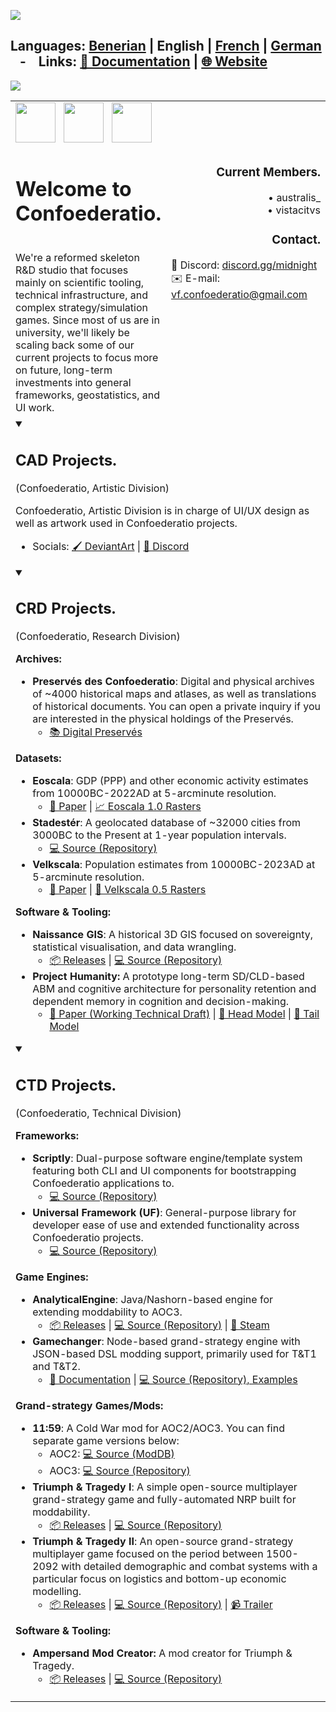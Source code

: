 <img src = "https://i.postimg.cc/xTp8p9jZ/confoederatio-text-01.png"><br>

## **Languages:** [Benerian](https://github.com/Confoederatio/Confoederatio/blob/main/README_BN.md) | **English** | [French](https://github.com/Confoederatio/Confoederatio/blob/main/README_FR.md) | [German](https://github.com/Confoederatio/Confoederatio/blob/main/README_DE.md) &nbsp; &nbsp;-&nbsp; &nbsp; **Links:** [📝 Documentation](https://confoederatiodocs.info) | [🌐 Website](https://confoederatio.org)

![](https://i.postimg.cc/nLCvSdt4/confoederatio-project-chart-en.png)

<table>
  <tr>
    <td align = "left" colspan = 3>
      <img src = "https://i.postimg.cc/FKyWCxNh/cad-light-logo.png" height = "64"> &nbsp;
      <img src = "https://i.postimg.cc/8CKkNXk2/crd-light-logo.png" height = "64"> &nbsp;
      <img src = "https://i.postimg.cc/hjTYphY2/ctd-light-logo.png" height = "64"> &nbsp;
    </td>
  </tr>
  <tr>
    <td align="left"  valign = "top" colspan = "2">
      <h1>Welcome to Confoederatio.</h1><br>We're a reformed skeleton R&D studio that focuses mainly on scientific tooling, technical infrastructure, and complex strategy/simulation games. Since most of us are in university, we'll likely be scaling back some of our current projects to focus more on future, long-term investments into general frameworks, geostatistics, and UI work.
    </td>
    <td align="right" width = "350px" valign = "top"> 
      <h3>Current Members.</h3>• australis_<br>• vistacitvs<br>
      <h3>Contact.</h3>
      <div align = "left">
        💬 Discord: <a href = "https://discord.gg/midnight-548994743925997570">discord.gg/midnight</a><br>
        ✉️ E-mail: <a href = "mailto:vf.confoederatio@gmail.com">vf.confoederatio@gmail.com</a><br>
      </div>
    </td>
  </tr>
  <tr>
    <td colspan = "3" valign = "top">
      <details open>
      <summary><h2>CAD Projects.</h2> (Confoederatio, Artistic Division)</summary>

Confoederatio, Artistic Division is in charge of UI/UX design as well as artwork used in Confoederatio projects. 
  - Socials: [🖌️ DeviantArt](https://www.deviantart.com/australiszero) | [💬 Discord](https://discord.com/channels/548994743925997570/964504182625296415)

      </details>
      <details open>
      <summary><h2>CRD Projects.</h2> (Confoederatio, Research Division)</summary>

__Archives:__
- **Preservés des Confoederatio**: Digital and physical archives of ~4000 historical maps and atlases, as well as translations of historical documents. You can open a private inquiry if you are interested in the physical holdings of the Preservés.
  - [📚 Digital Preservés](https://discord.com/channels/548994743925997570/1087880811501600788)

__Datasets:__
- **Eoscala**: GDP (PPP) and other economic activity estimates from 10000BC-2022AD at 5-arcminute resolution.
  - [📝 Paper](https://github.com/Confoederatio/Eoscala-Velkscala/blob/main/Eoscala%201.0-Velkscala%200.5%20-%20A%20Gridded%20Reconstruction%20of%20Global%20GDP%20and%20Population%20from%2010000BC%20to%20the%20Present.pdf) | [📈 Eoscala 1.0 Rasters](https://github.com/Confoederatio/Eoscala-Velkscala/tree/main/eoscala_1.2)
- **Stadestér**: A geolocated database of ~32000 cities from 3000BC to the Present at 1-year population intervals.
  - [💻 Source (Repository)](https://github.com/Confoederatio/Stadester)
- **Velkscala**: Population estimates from 10000BC-2023AD at 5-arcminute resolution.
  - [📝 Paper](https://github.com/Confoederatio/Eoscala-Velkscala/blob/main/Eoscala%201.0-Velkscala%200.5%20-%20A%20Gridded%20Reconstruction%20of%20Global%20GDP%20and%20Population%20from%2010000BC%20to%20the%20Present.pdf) | [👥 Velkscala 0.5 Rasters](https://github.com/Confoederatio/Eoscala-Velkscala/tree/main/velkscala_0.7)

__Software & Tooling:__
- **Naissance GIS**: A historical 3D GIS focused on sovereignty, statistical visualisation, and data wrangling.
  - [📦 Releases](https://github.com/Confoederatio/Naissance/releases) | [:computer: Source (Repository)](https://github.com/Confoederatio/Naissance)
- **Project Humanity:** A prototype long-term SD/CLD-based ABM and cognitive architecture for personality retention and dependent memory in cognition and decision-making.
  - [📝 Paper (Working Technical Draft)](https://docs.google.com/document/d/1pmYnD0pVYnxatR96WDLCmsKMFMa_4ROOBp_nt2eg8hY/edit?usp=sharing) | [🧠 Head Model](https://drive.google.com/file/d/1nligSIH0zylj2unhM5-ir3MLNQuIjUvJ/view?usp=sharing) | [:bug: Tail Model](https://drive.google.com/file/d/1w4x3bH_XQqSvrUZIVc_Jn-eNEYt5R90s/view?usp=sharing)
      </details>
      <details open>
      <summary><h2>CTD Projects.</h2> (Confoederatio, Technical Division)</summary>

__Frameworks:__
- **Scriptly**: Dual-purpose software engine/template system featuring both CLI and UI components for bootstrapping Confoederatio applications to.
  - [💻 Source (Repository)](https://github.com/Confoederatio/Scriptly) 
- **Universal Framework (UF)**: General-purpose library for developer ease of use and extended functionality across Confoederatio projects.
  - [💻 Source (Repository)](https://github.com/Confoederatio/UniversalFramework)

__Game Engines:__
- **AnalyticalEngine**: Java/Nashorn-based engine for extending moddability to AOC3.
  - [📦 Releases](https://github.com/Confoederatio/AnalyticalEngine/releases) | [💻 Source (Repository)](https://github.com/Confoederatio/AnalyticalEngine) | [🚂 Steam](https://steamcommunity.com/sharedfiles/filedetails/?id=3429582135)
- **Gamechanger**: Node-based grand-strategy engine with JSON-based DSL modding support, primarily used for T&T1 and T&T2.
  - [📑 Documentation](https://docs.google.com/document/d/1uLfSMooByn0jtm6hfKK8rn8c9Qj9FCWv8JibFgOQwhc/edit?usp=sharing) | [💻 Source (Repository), Examples](https://github.com/Confoederatio/TriumphAndTragedy/tree/main/common)
  
__Grand-strategy Games/Mods:__
- **11:59**: A Cold War mod for AOC2/AOC3. You can find separate game versions below:
  - AOC2: [💻 Source (ModDB)](https://www.moddb.com/mods/1159-a-cold-war-mod)
  - AOC3: [💻 Source (Repository)](https://github.com/Confoederatio/AnalyticalEngine/tree/main/src/mods/11.59)
- **Triumph & Tragedy I**: A simple open-source multiplayer grand-strategy game and fully-automated NRP built for moddability.
  - [📦 Releases](https://github.com/Confoederatio/RP5.2/releases) | [💻 Source (Repository)](https://github.com/Confoederatio/RP5.2)
- **Triumph & Tragedy II**: An open-source grand-strategy multiplayer game focused on the period between 1500-2092 with detailed demographic and combat systems with a particular focus on logistics and bottom-up economic modelling.
  - [📦 Releases](https://github.com/Confoederatio/TriumphAndTragedy/releases) | [💻 Source (Repository)](https://github.com/Confoederatio/TriumphAndTragedy) | [📹 Trailer](https://www.youtube.com/watch?v=JGFcmBfLEp0)

__Software & Tooling:__
- **Ampersand Mod Creator:** A mod creator for Triumph & Tragedy.
  - [📦 Releases](https://github.com/Confoederatio/Ampersand-Mod-Creator/releases) | [💻 Source (Repository)](https://github.com/Confoederatio/Ampersand-Mod-Creator)
      </details>
    </td>
  </tr>
</table>
